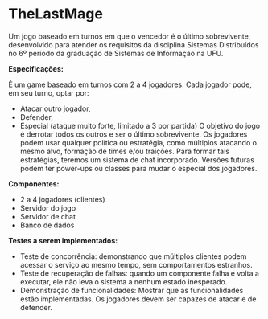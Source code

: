 # TheLastMage
Um jogo baseado em turnos em que o vencedor é o último sobrevivente, desenvolvido para atender os requisitos da disciplina Sistemas Distribuídos no 6º período da graduação de Sistemas de Informação na UFU.

**Especificações:**

É um game baseado em turnos com 2 a 4 jogadores.
Cada jogador pode, em seu turno, optar por:
  - Atacar outro jogador,
  - Defender,
  - Especial (ataque muito forte, limitado a 3 por partida)
O objetivo do jogo é derrotar todos os outros e ser o último sobrevivente.
Os jogadores podem usar qualquer política ou estratégia, como múltiplos atacando o mesmo alvo, formação de times e/ou traições.
Para formar tais estratégias, teremos um sistema de chat incorporado.
Versões futuras podem ter power-ups ou classes para mudar o especial dos jogadores.

**Componentes:**

  - 2 a 4 jogadores (clientes)
  - Servidor do jogo
  - Servidor de chat
  - Banco de dados

**Testes a serem implementados:**

  - Teste de concorrência: demonstrando que múltiplos clientes podem acessar o serviço ao mesmo tempo, sem comportamentos estranhos.
  - Teste de recuperação de falhas: quando um componente falha e volta a executar, ele não leva o sistema a nenhum estado inesperado.
  - Demonstração de funcionalidades: Mostrar que as funcionalidades estão implementadas. Os jogadores devem ser capazes de atacar e de defender.
